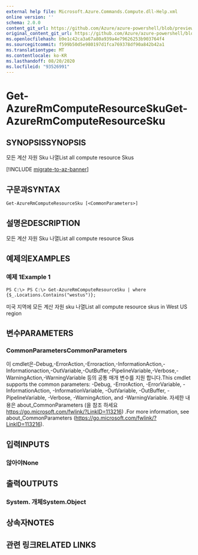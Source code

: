 ```yaml
---
external help file: Microsoft.Azure.Commands.Compute.dll-Help.xml
online version: ''
schema: 2.0.0
content_git_url: https://github.com/Azure/azure-powershell/blob/preview/src/ResourceManager/Compute/Stack/Commands.Compute/help/Get-AzureRmComputeResourceSku.md
original_content_git_url: https://github.com/Azure/azure-powershell/blob/preview/src/ResourceManager/Compute/Stack/Commands.Compute/help/Get-AzureRmComputeResourceSku.md
ms.openlocfilehash: b9e1c42ca3a67a80a939a4e79626253b903764f4
ms.sourcegitcommit: f599b50d5e980197d1fca769378df90a842b42a1
ms.translationtype: MT
ms.contentlocale: ko-KR
ms.lasthandoff: 08/20/2020
ms.locfileid: "93526991"
---
```

# <span data-ttu-id="5b969-101">Get-AzureRmComputeResourceSku</span><span class="sxs-lookup"><span data-stu-id="5b969-101">Get-AzureRmComputeResourceSku</span></span>

## <span data-ttu-id="5b969-102">SYNOPSIS</span><span class="sxs-lookup"><span data-stu-id="5b969-102">SYNOPSIS</span></span>
<span data-ttu-id="5b969-103">모든 계산 자원 Sku 나열</span><span class="sxs-lookup"><span data-stu-id="5b969-103">List all compute resource Skus</span></span>

[!INCLUDE [migrate-to-az-banner](../../includes/migrate-to-az-banner.md)]

## <span data-ttu-id="5b969-104">구문과</span><span class="sxs-lookup"><span data-stu-id="5b969-104">SYNTAX</span></span>

```
Get-AzureRmComputeResourceSku [<CommonParameters>]
```

## <span data-ttu-id="5b969-105">설명은</span><span class="sxs-lookup"><span data-stu-id="5b969-105">DESCRIPTION</span></span>
<span data-ttu-id="5b969-106">모든 계산 자원 Sku 나열</span><span class="sxs-lookup"><span data-stu-id="5b969-106">List all compute resource Skus</span></span>

## <span data-ttu-id="5b969-107">예제의</span><span class="sxs-lookup"><span data-stu-id="5b969-107">EXAMPLES</span></span>

### <span data-ttu-id="5b969-108">예제 1</span><span class="sxs-lookup"><span data-stu-id="5b969-108">Example 1</span></span>
```
PS C:\> PS C:\> Get-AzureRmComputeResourceSku | where {$_.Locations.Contains("westus")};
```

<span data-ttu-id="5b969-109">미국 지역에 모든 계산 자원 sku 나열</span><span class="sxs-lookup"><span data-stu-id="5b969-109">List all compute resource skus in West US region</span></span>

## <span data-ttu-id="5b969-110">변수</span><span class="sxs-lookup"><span data-stu-id="5b969-110">PARAMETERS</span></span>

### <span data-ttu-id="5b969-111">CommonParameters</span><span class="sxs-lookup"><span data-stu-id="5b969-111">CommonParameters</span></span>
<span data-ttu-id="5b969-112">이 cmdlet은-Debug,-ErrorAction,-Erroraction,-InformationAction,-Informationaction,-OutVariable,-OutBuffer,-PipelineVariable,-Verbose,-WarningAction,-WarningVariable 등의 공통 매개 변수를 지원 합니다.</span><span class="sxs-lookup"><span data-stu-id="5b969-112">This cmdlet supports the common parameters: -Debug, -ErrorAction, -ErrorVariable, -InformationAction, -InformationVariable, -OutVariable, -OutBuffer, -PipelineVariable, -Verbose, -WarningAction, and -WarningVariable.</span></span> <span data-ttu-id="5b969-113">자세한 내용은 about_CommonParameters (을 참조 하세요 https://go.microsoft.com/fwlink/?LinkID=113216) .</span><span class="sxs-lookup"><span data-stu-id="5b969-113">For more information, see about_CommonParameters (https://go.microsoft.com/fwlink/?LinkID=113216).</span></span>

## <span data-ttu-id="5b969-114">입력</span><span class="sxs-lookup"><span data-stu-id="5b969-114">INPUTS</span></span>

### <span data-ttu-id="5b969-115">않아야</span><span class="sxs-lookup"><span data-stu-id="5b969-115">None</span></span>


## <span data-ttu-id="5b969-116">출력</span><span class="sxs-lookup"><span data-stu-id="5b969-116">OUTPUTS</span></span>

### <span data-ttu-id="5b969-117">System. 개체</span><span class="sxs-lookup"><span data-stu-id="5b969-117">System.Object</span></span>

## <span data-ttu-id="5b969-118">상속자</span><span class="sxs-lookup"><span data-stu-id="5b969-118">NOTES</span></span>

## <span data-ttu-id="5b969-119">관련 링크</span><span class="sxs-lookup"><span data-stu-id="5b969-119">RELATED LINKS</span></span>

